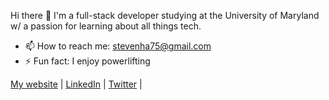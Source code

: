 Hi there 👋
I'm a full-stack developer studying at the University of Maryland w/ a passion for learning about all things tech.
- 📫 How to reach me: stevenha75@gmail.com
- ⚡ Fun fact: I enjoy powerlifting

[My website](steven-ha.com) | [LinkedIn](https://stephenajulu.com/blog) | [Twitter](https://twitter.com/stevenha75) | 
